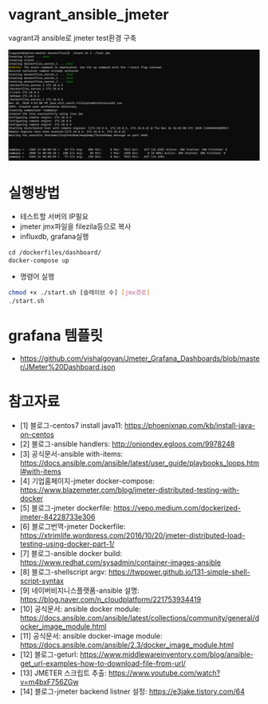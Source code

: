 # vagrant_ansible_jmeter
vagrant과 ansible로 jmeter test환경 구축

![](./실행화면.PNG)

# 실행방법
* 테스트할 서버의 IP필요
* jmeter jmx파일을 filezila등으로 복사
* influxdb, grafana실행
```
cd /dockerfiles/dashboard/
docker-compose up
```
* 명령어 실행
```sh
chmod +x ./start.sh [슬레이브 수] [jmx경로]
./start.sh
```

# grafana 템플릿
* https://github.com/vishalgoyan/Jmeter_Grafana_Dashboards/blob/master/JMeter%20Dashboard.json

# 참고자료
* [1] 블로그-centos7 install java11: https://phoenixnap.com/kb/install-java-on-centos
* [2] 블로그-ansible handlers: http://oniondev.egloos.com/9978248
* [3] 공식문서-ansible with-items: https://docs.ansible.com/ansible/latest/user_guide/playbooks_loops.html#with-items
* [4] 기업홈페이지-jmeter docker-compose: https://www.blazemeter.com/blog/jmeter-distributed-testing-with-docker
* [5] 블로그-jmeter dockerfile: https://vepo.medium.com/dockerized-jmeter-84228733e306
* [6] 블로그번역-jmeter Dockerfile:  https://xtrimlife.wordpress.com/2016/10/20/jmeter-distributed-load-testing-using-docker-part-1/
* [7] 블로그-ansible docker build: https://www.redhat.com/sysadmin/container-images-ansible
* [8] 블로그-shellscript argv: https://twpower.github.io/131-simple-shell-script-syntax
* [9] 네이버비지니스플랫폼-ansible 설명: https://blog.naver.com/n_cloudplatform/221753934419
* [10] 공식문서: ansible docker module: https://docs.ansible.com/ansible/latest/collections/community/general/docker_image_module.html
* [11] 공식문서: ansible docker-image module: https://docs.ansible.com/ansible/2.3/docker_image_module.html
* [12] 블로그-geturl: https://www.middlewareinventory.com/blog/ansible-get_url-examples-how-to-download-file-from-url/
* [13] JMETER 스크립트 추출: https://www.youtube.com/watch?v=m4bxF756ZGw
* [14] 블로그-jmeter backend listner 설정: https://e3jake.tistory.com/64